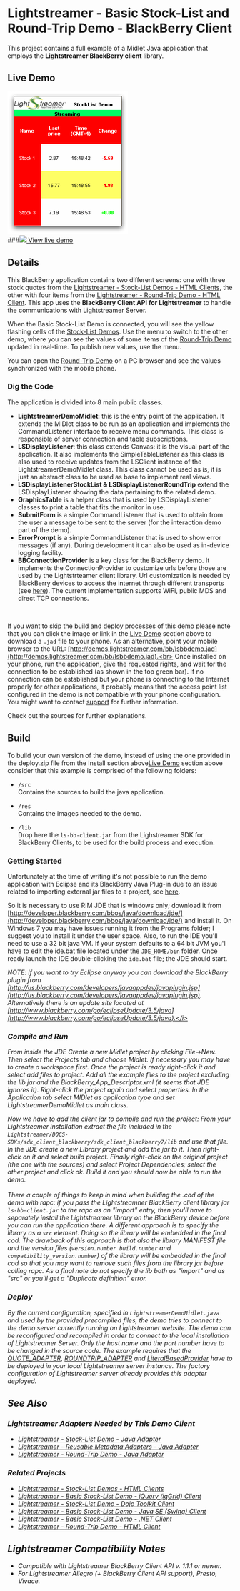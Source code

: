 # Lightstreamer - Basic Stock-List and Round-Trip Demo - BlackBerry Client

<!-- START DESCRIPTION lightstreamer-example-stocklist-client-blackberry -->

This project contains a full example of a Midlet Java application that employs the <b>Lightstreamer BlackBerry client</b> library.

## Live Demo

[![screenshot](screen_bbslrt_large.png)](http://demos.lightstreamer.com/bb/lsbbdemo.jad)<br>
###[![](http://demos.lightstreamer.com/site/img/play.png) View live demo](http://demos.lightstreamer.com/bb/lsbbdemo.jad)<br>

## Details

This BlackBerry application contains two different screens: one with three stock quotes from the [Lightstreamer - Stock-List Demos - HTML Clients](https://github.com/Weswit/Lightstreamer-example-Stocklist-client-javascript), the other with four items from the [Lightstreamer - Round-Trip Demo - HTML Client](https://github.com/Weswit/Lightstreamer-example-RoundTrip-client-javascript).
This app uses the <b>BlackBerry Client API for Lightstreamer</b> to handle the communications with Lightstreamer Server.<br>

When the Basic Stock-List Demo is connected, you will see the yellow flashing cells of the [Stock-List Demos](https://github.com/Weswit/Lightstreamer-example-Stocklist-client-javascript). Use the menu to switch to the other demo, where you can see the values of some items of the [Round-Trip Demo](https://github.com/Weswit/Lightstreamer-example-RoundTrip-client-javascript) updated in real-time. To publish new values, use the menu.<br>

You can open the [Round-Trip Demo](https://github.com/Weswit/Lightstreamer-example-RoundTrip-client-javascript) on a PC browser and see the values synchronized with the mobile phone.

### Dig the Code
The application is divided into 8 main public classes.
* <b>LightstreamerDemoMidlet</b>: this is the entry point of the application. It extends the MIDlet class to be run as an application and implements the CommandListener interface to receive menu commands. This class is responsible of server connection and table subscriptions.
* <b>LSDisplayListener</b>: this class extends Canvas: it is the visual part of the application. It also implements the SimpleTableListener as this class is also used to receive updates from the LSClient instance of the LightstreamerDemoMidlet class. This class cannot be used as is, it is just an abstract class to be used as base to implement real views.
* <b>LSDisplayListenerStockList & LSDisplayListenerRoundTrip</b> extend the LSDisplayListener showing the data pertaining to the related demo.
* <b>GraphicsTable</b> is a helper class that is used by LSDisplayListener classes to print a table that fits the monitor in use.
* <b>SubmitForm</b> is a simple CommandListener that is used to obtain from the user a message to be sent to the server (for the interaction demo part of the demo).
* <b>ErrorPrompt</b> is a simple CommandListener that is used to show error messages (if any). During development it can also be used as in-device logging facility.
* <b>BBConnectionProvider</b> is a key class for the BlackBerry demo. It implements the ConnectionProvider to customize urls before those are used by the Lightstrteamer client library. Url customization is needed by BlackBerry devices to access the internet through different transports (see [here](http://supportforums.blackberry.com/t5/Java-Development/Network-Transports/ta-p/482457)). The current implementation supports WiFi, public MDS and direct TCP connections.
<br>

If you want to skip the build and deploy processes of this demo please note that you can click the image or link in the [Live Demo](https://github.com/Weswit/Lightstreamer-example-StockList-client-blackberry#live-demo) section above to download a `.jad` file to your phone. As an alternative, point your mobile browser to the URL: [http://demos.lightstreamer.com/bb/lsbbdemo.jad](http://demos.lightstreamer.com/bb/lsbbdemo.jad).<br>
Once installed on your phone, run the application, give the requested rights, and wait for the connection to be established (as shown in the top green bar). If no connection can be established but your phone is connecting to the Internet properly for other applications, it probably means that the access point list configured in the demo is not compatible with your phone configuration. You might want to contact [support](support@lightstreamer.com) for further information.

Check out the sources for further explanations.
<!-- END DESCRIPTION lightstreamer-example-stocklist-client-blackberry -->

## Build

To build your own version of the demo, instead of using the one provided in the deploy.zip file from the Install section above[Live Demo](https://github.com/Weswit/Lightstreamer-example-StockList-client-blackberry#live-demo) section above consider that this example is comprised of the following folders:
* `/src`<br>
  Contains the sources to build the java application.

* `/res`<br>
  Contains the images needed to the demo.
  
* `/lib`<br>
  Drop here the `ls-bb-client.jar` from the Lighstreamer SDK for BlackBerry Clients, to be used for the build process and execution.

### Getting Started

Unfortunately at the time of writing it's not possible to run the demo application with Eclipse and its BlackBerry Java Plug-in due to an issue related to importing external jar files to a project, see [here](http://supportforums.blackberry.com/t5/Java-Development/Adding-External-Jars-using-eclipse/m-p/95205).
  
So it is necessary to use RIM JDE that is windows only; download it from [http://developer.blackberry.com/bbos/java/download/jde/](http://developer.blackberry.com/bbos/java/download/jde/) and install it. On Windows 7 you may have issues running it from the Programs folder; I suggest you to install it under the user space. Also, to run the IDE you'll need to use a 32 bit java VM. If your system defaults to a 64 bit JVM you'll have to edit the ide.bat file located under the `JDE_HOME/bin` folder.
Once ready launch the IDE double-clicking the `ide.bat` file; the JDE should start.
  
<i>NOTE: if you want to try Eclipse anyway you can download the BlackBerry plugin from [http://us.blackberry.com/developers/javaappdev/javaplugin.jsp](http://us.blackberry.com/developers/javaappdev/javaplugin.jsp). Alternatively there is an update site located at [http://www.blackberry.com/go/eclipseUpdate/3.5/java](http://www.blackberry.com/go/eclipseUpdate/3.5/java).</i>

### Compile and Run
From inside the JDE Create a new Midlet project by clicking File->New. Then select the Projects tab and choose Midlet. If necessary you may have to create a workspace first. Once the project is ready right-click it and select add files to project. 
Add all the example files to the project excluding the lib jar and the  BlackBerry_App_Descriptor.xml (it seems that JDE ignores it). Right-click the project again and select properties. In the Application tab select MIDlet as application type and set LightstreamerDemoMidlet as main class.
  
Now we have to add the client jar to compile and run the project: From your Lightstreamer installation extract the file included in the `Lightstreamer/DOCS-SDKs/sdk_client_blackberry/sdk_client_blackberry7/lib` and use that file.
In the JDE create a new Library project and add the jar to it. Then right-click on it and select build project.
Finally right-click on the original project (the one with the sources) and select Project Dependencies; select the other project and click ok. Build it and you should  now be able to run the demo.<br>
<br>
There a couple of things to keep in mind when building the .cod of the demo with rapc: if you pass the Lightstreamner BlackBerry client library jar `ls-bb-client.jar` to the rapc as an "import" entry, then you'll have to separately install the Lightstreamer library on the BlackBerry device before you can run the application there.
A different approach is to specify the library as a `src` element. Doing so the library will be embedded in the final cod. The drawback of this approach is that also the library MANIFEST file and the version files (`version.number build.number` and `compatibility_version.number`) of the library will be embedded in the final cod so that you may want to remove such files from the library jar before calling rapc.
As a final note do not specify the lib both as "import" and as "src" or you'll get a "Duplicate definition" error.

### Deploy
  
By the current configuration, specified in `LightstreamerDemoMidlet.java` and used by the provided precompiled files, the demo tries to connect to the demo server currently running on Lightstreamer website.
The demo can be reconfigured and recompiled in order to connect to the local installation of Lightstreamer Server. Only the host name and the port number have to be changed in the source code.
The example requires that the [QUOTE_ADAPTER](https://github.com/Weswit/Lightstreamer-example-Stocklist-adapter-java), [ROUNDTRIP_ADAPTER]() and [LiteralBasedProvider](https://github.com/Weswit/Lightstreamer-example-ReusableMetadata-adapter-java) have to be deployed in your local Lightstreamer server instance. 
The factory configuration of Lightstreamer server already provides this adapter deployed.<br>

## See Also

### Lightstreamer Adapters Needed by This Demo Client
<!-- START RELATED_ENTRIES -->

* [Lightstreamer - Stock-List Demo - Java Adapter](https://github.com/Weswit/Lightstreamer-example-Stocklist-adapter-java)
* [Lightstreamer - Reusable Metadata Adapters - Java Adapter](https://github.com/Weswit/Lightstreamer-example-ReusableMetadata-adapter-java)
* [Lightstreamer - Round-Trip Demo - Java Adapter](https://github.com/Weswit/Lightstreamer-example-RoundTrip-adapter-java)

<!-- END RELATED_ENTRIES -->

### Related Projects

* [Lightstreamer - Stock-List Demos - HTML Clients](https://github.com/Weswit/Lightstreamer-example-Stocklist-client-javascript)
* [Lightstreamer - Basic Stock-List Demo - jQuery (iqGrid) Client](https://github.com/Weswit/Lightstreamer-example-StockList-client-jquery)
* [Lightstreamer - Stock-List Demo  - Dojo Toolkit Client](https://github.com/Weswit/Lightstreamer-example-StockList-client-dojo)
* [Lightstreamer - Basic Stock-List Demo - Java SE (Swing) Client](https://github.com/Weswit/Lightstreamer-example-StockList-client-java)
* [Lightstreamer - Basic Stock-List Demo - .NET Client](https://github.com/Weswit/Lightstreamer-example-StockList-client-dotnet)
* [Lightstreamer - Round-Trip Demo - HTML Client](https://github.com/Weswit/Lightstreamer-example-RoundTrip-client-javascript)

## Lightstreamer Compatibility Notes

- Compatible with Lightstreamer BlackBerry Client API v. 1.1.1 or newer.
- For Lightstreamer Allegro (+ BlackBerry Client API support), Presto, Vivace.
